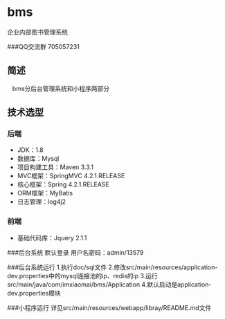 # bms
企业内部图书管理系统

###QQ交流群
705057231

## 简述
    bms分后台管理系统和小程序两部分

## 技术选型

### 后端
- JDK：1.8
- 数据库：Mysql
- 项目构建工具：Maven 3.3.1
- MVC框架：SpringMVC 4.2.1.RELEASE
- 核心框架：Spring 4.2.1.RELEASE
- ORM框架：MyBatis
- 日志管理：log4j2

### 前端
- 基础代码库：Jquery 2.1.1


###后台系统 默认登录
用户名密码：admin/13579

###后台系统运行
1.执行doc/sql文件
2.修改src/main/resources/application-dev.properties中的mysql连接池的ip、redis的ip
3.运行src/main/java/com/imxiaomai/bms/Application
4.默认启动是application-dev.properties模块

###小程序运行
详见src/main/resources/webapp/libray/README.md文件








